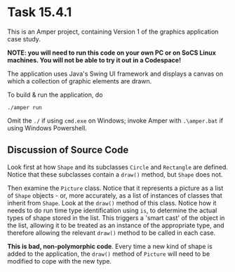 # Task 15.4.1

This is an Amper project, containing Version 1 of the graphics application
case study.

**NOTE: you will need to run this code on your own PC or on SoCS Linux
machines. You will not be able to try it out in a Codespace!**

The application uses Java's Swing UI framework and displays a canvas on
which a collection of graphic elements are drawn.

To build & run the application, do

    ./amper run

Omit the `./` if using `cmd.exe` on Windows; invoke Amper with `.\amper.bat`
if using Windows Powershell.

## Discussion of Source Code

Look first at how `Shape` and its subclasses `Circle` and `Rectangle` are
defined. Notice that these subclasses contain a `draw()` method, but `Shape`
does not.

Then examine the `Picture` class. Notice that it represents a picture as a
list of `Shape` objects - or, more accurately, as a list of instances
of classes that inherit from `Shape`. Look at the `draw()` method of this
class. Notice how it needs to do run time type identification using `is`, to
determine the actual types of shape stored in the list. This triggers a
'smart cast' of the object in the list, allowing it to be treated as an
instance of the appropriate type, and therefore allowing the relevant
`draw()` method to be called in each case.

**This is bad, non-polymorphic code**.  Every time a new kind of shape is
added to the application, the `draw()` method of `Picture` will need to be
modified to cope with the new type.
